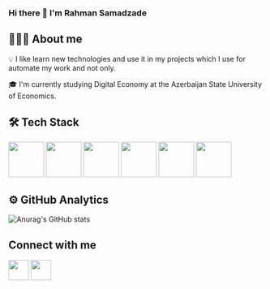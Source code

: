 ### Hi there 👋 I'm Rahman Samadzade

## 👨🏻‍💻 About me

💡 I like learn new technologies and use it in my projects which I use for automate my work and not only.

🎓 I'm currently studying Digital Economy at the Azerbaijan State University of Economics.

## 🛠 Tech Stack
<img src="https://camo.githubusercontent.com/1d60a65352c961dc0bc3bfcddb926a34787b47ffced9bcadeaea32962297ef5a/68747470733a2f2f696d672e736869656c64732e696f2f62616467652f2d507974686f6e2d3035313232413f7374796c653d666c6174266c6f676f3d707974686f6e" width="70"/> <img src="https://camo.githubusercontent.com/c8d13e1c596a6726b1da8475a9299fac133f95ef009083b48be01f975a44987e/68747470733a2f2f696d672e736869656c64732e696f2f62616467652f2d48544d4c2d3035313232413f7374796c653d666c6174266c6f676f3d48544d4c35" width="70"/> <img src="https://camo.githubusercontent.com/d738d76484d50c8345c2d01e39364b707285bc7936140858e7909dfe6424efb2/68747470733a2f2f696d672e736869656c64732e696f2f62616467652f2d4353532d3035313232413f7374796c653d666c6174266c6f676f3d43535333266c6f676f436f6c6f723d313537324236" width="70"/>  <img src="https://camo.githubusercontent.com/202a58d250ff1d21ee70433e0070b55f8fed747f8883c1750742aa791b1ad871/68747470733a2f2f696d672e736869656c64732e696f2f62616467652f2d4769744875622d3035313232413f7374796c653d666c6174266c6f676f3d676974687562" width="70"/> <img src="https://camo.githubusercontent.com/966a757a009136e1d6dbc91295ace7708f800e0d4060a98f6b32c19e8ce7158d/68747470733a2f2f696d672e736869656c64732e696f2f62616467652f2d4d61726b646f776e2d3035313232413f7374796c653d666c6174266c6f676f3d6d61726b646f776e" width="70"/> <img src="https://camo.githubusercontent.com/1ca4fca85fcdf590edd7002c02ded299502daa79309d0656859b69d55a1c1fa9/68747470733a2f2f696d672e736869656c64732e696f2f62616467652f2d56697375616c25323053747564696f253230436f64652d3035313232413f7374796c653d666c6174266c6f676f3d76697375616c2d73747564696f2d636f6465266c6f676f436f6c6f723d303037414343" width="70"/>


## ⚙️ GitHub Analytics
![Anurag's GitHub stats](https://github-readme-stats.vercel.app/api?username=capwan&&show_icons=true&theme=radical)

## Connect with me

[<img src="https://img-premium.flaticon.com/png/512/174/174857.png?token=exp=1623407581~hmac=aa076e0f0c5767d3c2c7ac227a9bcabf" Rahman Samadzade width="40"/>](https://www.linkedin.com/in/rsamedzade)
[<img src="https://upload.wikimedia.org/wikipedia/commons/8/83/Telegram_2019_Logo.svg" width="40"/>](https://t.me/capwan)

<!--
**capwan/capwan** is a ✨ _special_ ✨ repository because its `README.md` (this file) appears on your GitHub profile.

Here are some ideas to get you started:

- 🔭 I’m currently working on ...
- 🌱 I’m currently learning ...
- 👯 I’m looking to collaborate on ...
- 🤔 I’m looking for help with ...
- 💬 Ask me about ...
- 📫 How to reach me: ...
- 😄 Pronouns: ...
- ⚡ Fun fact: ...











-->
